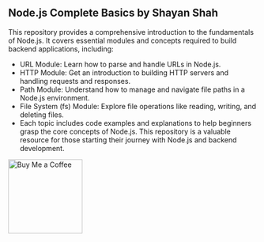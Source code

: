 ## Node.js Complete Basics by Shayan Shah
This repository provides a comprehensive introduction to the fundamentals of Node.js. It covers essential modules and concepts required to build backend applications, including:

* URL Module: Learn how to parse and handle URLs in Node.js.
* HTTP Module: Get an introduction to building HTTP servers and handling requests and responses.
* Path Module: Understand how to manage and navigate file paths in a Node.js environment.
* File System (fs) Module: Explore file operations like reading, writing, and deleting files.
*  Each topic includes code examples and explanations to help beginners grasp the core concepts of Node.js. This repository is a valuable resource for those starting their journey with Node.js and backend development.

[<img src="https://github.com/user-attachments/assets/86fc1b36-ccf0-4300-99a2-cb4a31d73a8b" width="150" alt="Buy Me a Coffee">](https://buymeacoffee.com/shayanshahdev)
